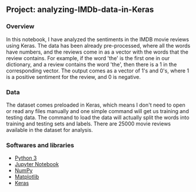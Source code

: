 ## Project: analyzing-IMDb-data-in-Keras

### Overview
In this notebook, I have analyzed the sentiments in the IMDB movie reviews using Keras. The data has been already pre-processed, where all the words have numbers, and the reviews come in as a vector with the words that the review contains. For example, if the word 'the' is the first one in our dictionary, and a review contains the word 'the', then there is a 1 in the corresponding vector. The output comes as a vector of 1's and 0's, where 1 is a positive sentiment for the review, and 0 is negative.

### Data

The dataset comes preloaded in Keras, which means I don't need to open or read any files manually and one simple command will get us training and testing data. The command to load the data will actually split the words into training and testing sets and labels. There are 25000 movie reviews available in the dataset for analysis.

### Softwares and libraries
* [Python 3](www.python.org)
* [Jupyter Notebook](http://ipython.org/notebook.html)
* [NumPy](https://pypi.org/project/numpy/)
* [Matplotlib](https://pypi.org/project/matplotlib/)
* [Keras](https://pypi.org/project/Keras/)
